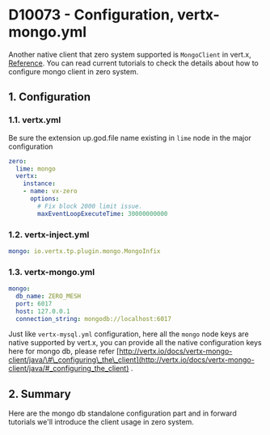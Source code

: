 # D10073 - Configuration, vertx-mongo.yml

Another native client that zero system supported is `MongoClient` in
vert.x, [Reference](http://vertx.io/docs/vertx-mongo-client/java/). You can read current tutorials to check the details
about how to configure mongo client in zero system.

## 1. Configuration

### 1.1. vertx.yml

Be sure the extension up.god.file name existing in `lime` node in the major configuration

```yaml
zero:
  lime: mongo
  vertx:
    instance:
    - name: vx-zero
      options:
        # Fix block 2000 limit issue.
        maxEventLoopExecuteTime: 30000000000
```

### 1.2. vertx-inject.yml

```yaml
mongo: io.vertx.tp.plugin.mongo.MongoInfix
```

### 1.3. vertx-mongo.yml

```yaml
mongo:
  db_name: ZERO_MESH
  port: 6017
  host: 127.0.0.1
  connection_string: mongodb://localhost:6017
```

Just like `vertx-mysql.yml` configuration, here all the `mongo` node keys are native supported by vert.x, you can
provide all the native configuration keys here for mongo db, please
refer [http://vertx.io/docs/vertx-mongo-client/java/\#\_configuring\_the\_client](http://vertx.io/docs/vertx-mongo-client/java/#_configuring_the_client)
.

## 2. Summary

Here are the mongo db standalone configuration part and in forward tutorials we'll introduce the client usage in zero
system.

